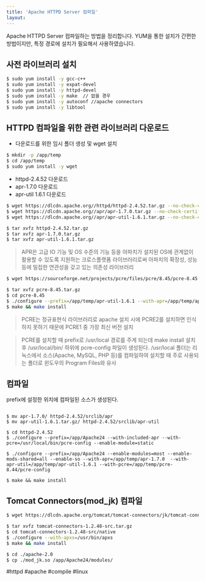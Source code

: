 ```yaml
---
title: 'Apache HTTPD Server 컴파일'
layout: 
---
```


Apache HTTPD Server 컴파일하는 방법을 정리합니다.
YUM을 통한 설치가 간편한 방법이지만, 특정 경로에 설치가 필요해서 사용하였습니다.

## 사전 라이브러리 설치

```sh
$ sudo yum install -y gcc-c++ 
$ sudo yum install -y expat-devel
$ sudo yum install -y httpd-devel
$ sudo yum install -y make  // 없을 경우
$ sudo yum install -y autoconf //apache connectors 
$ sudo yum install -y libtool
```

## HTTPD 컴파일을 위한 관련 라이브러리 다운로드

* 다운로드를 위한 임시 폴더 생성 및 wget 설치

```sh
$ mkdir -p /app/temp
$ cd /app/temp
$ sudo yum install -y wget
```


* httpd-2.4.52 다운로드
* apr-1.7.0 다운로드
* apr-util 1.6.1 다운로드

```sh
$ wget https://dlcdn.apache.org//httpd/httpd-2.4.52.tar.gz --no-check-certificate
$ wget https://dlcdn.apache.org//apr/apr-1.7.0.tar.gz --no-check-certificate
$ wget https://dlcdn.apache.org//apr/apr-util-1.6.1.tar.gz --no-check-certificate

$ tar xvfz httpd-2.4.52.tar.gz
$ tar xvfz apr-1.7.0.tar.gz
$ tar xvfz apr-util-1.6.1.tar.gz
```

> APR은 고급 IO 기능 및 OS 수준의 기능 등을 아파치가 설치된 OS에 관계없이 활용할 수 있도록 지원하는 
크로스플랫폼 라이브러리로써 아파치의 확장성, 성능 등에 밀접한 연관성을 갖고 있는 의존성 라이브러리

```sh 
$ wget https://sourceforge.net/projects/pcre/files/pcre/8.45/pcre-8.45.tar.gz/download --no-check-certificate

$ tar xvfz pcre-8.45.tar.gz
$ cd pcre-8.45
$ ./configure --prefix=/app/temp/apr-util-1.6.1 --with-apr=/app/temp/apr-1.7.0 
$ make && make install
``` 

> PCRE는 정규표현식 라이브러리로 apache 설치 시에 PCRE2를 설치하면 인식하지 못하기 때문에 PCRE1 중 가장 최신 버전 설치

> PCRE를 설치할 때 prefix로 /usr/local 경로를 주게 되는데 make install 설치 후 /usr/local/bin/ 하위에 pcre-config 파일이 생성된다. /usr/local 폴더는 리눅스에서 소스(Apache, MySQL, PHP 등)를 컴파일하여 설치할 때 주로 사용되는 폴더로 윈도우의 Program Files와 유사


## 컴파일

prefix에 설정한 위치에 컴파일된 소스가 생성된다. 

```

$ mv apr-1.7.0/ httpd-2.4.52/srclib/apr
$ mv apr-util-1.6.1.tar.gz/ httpd-2.4.52/srclib/apr-util

$ cd httpd-2.4.52
$ ./configure --prefix=/app/Apache24 --with-included-apr --with-pcre=/usr/local/bin/pcre-config --enable-module=static

$ ./configure --prefix=/app/Apache24 --enable-modules=most --enable-mods-shared=all --enable-so --with-apr=/app/temp/apr-1.7.0  --with-apr-util=/app/temp/apr-util-1.6.1 --with-pcre=/app/temp/pcre-8.44/pcre-config

$ make && make install
```

## Tomcat Connectors(mod_jk) 컴파일

```sh
$ wget https://dlcdn.apache.org/tomcat/tomcat-connectors/jk/tomcat-connectors-1.2.48-src.tar.gz  --no-check-certificate

$ tar xvfz tomcat-connectors-1.2.48-src.tar.gz
$ cd tomcat-connectors-1.2.48-src/native
$ ./configure --with-apxs=/usr/bin/apxs
$ make && make install

$ cd ./apache-2.0
$ cp ./mod_jk.so /app/Apache24/modules/
```

#httpd #apache #compile #linux